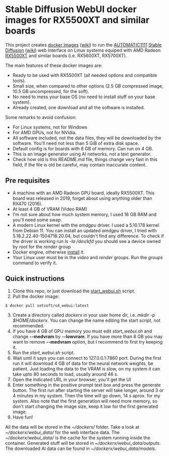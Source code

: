# Stable Diffusion WebUI docker images for RX5500XT and similar boards

This project creates [docker images](https://www.docker.com/) ([wiki](https://en.wikipedia.org/wiki/Docker_(software)))
to run the [AUTOMATIC1111](https://github.com/AUTOMATIC1111/stable-diffusion-webui)
[Stable Diffusion](https://stability.ai/blog/stable-diffusion-public-release) ([wiki](https://en.wikipedia.org/wiki/Stable_Diffusion))
web interface on Linux systems equiped with AMD Radeon
[RX5500XT](https://www.amd.com/es/support/graphics/amd-radeon-5500-series/amd-radeon-rx-5500-series/amd-radeon-rx-5500-xt)
and similar boards (i.e. RX5600XT, RX5700XT).

The main features of these docker images are:
- Ready to be used with RX5500XT (all needed options and compatible tools).
- Small size, when compared to other options (2.5 GB compressed image, 10.5 GB uncompressed, for the soft).
- No need to mess your base OS (no need to install stuff on your base system).
- Already created, one download and all the software is installed.

Some remarks to avoid confusion:
- For Linux systems, not for Windows
- For AMD GPUs, not for NVidia.
- All software included, not the data files, they will be downloaded by the software.
  You'll need not less than 5 GiB of extra disk space.
- Default config is for boards with 8 GB of memory. Can run on 4 GB.
- This is an image generator using AI networks, not a text generator.
- Check how old is this README.md file, things change very fast in this field, if the file is old be
  careful, may contain inaccurate content.

## Pre requisites

- A machine with an AMD Radeon GPU board, ideally RX5500XT.
  This board was released in 2019, forget about using anything older than RX470 (2016).
- At least 4 GB of VRAM (Video RAM)
- I'm not sure about how much system memory, I used 16 GB RAM and you'll need some swap.
- A modern Linux kernel with the *amdgpu* driver.
  I used a 5.10.178 kernel from Debian 11.
  You can install an updated *amdgpu* driver, I tried with 5.18.2.22.40-1504718.20.04, but couldn't find
  any difference.
  To check if the driver is working run *ls -la /dev/kfd* you should see a device owned by *root* for the
  *render* group
- Docker engine, otherwise [install](https://docs.docker.com/engine/install/) it.
- Your Linux user must be in the *video* and *render* groups. Run the *groups* command to verify it.

## Quick instructions

1. Clone this repo, or just download the
   [start_webui.sh](https://github.com/set-soft/sd_webui_rx5500/blob/main/docker/start_webui.sh)
   script.
2. Pull the docker image:
```
$ docker pull setsoft/sd_webui:latest
```
3. Create a directory called *dockerx* in your user home dir, i.e. *mkdir -p $HOME/dockerx*.
   You can change the name editing the start script, not recommended.
4. If you have 4 GB of GPU memory you must edit *start_webui.sh* and change **--medvram** by **--lowvram**.
   If you have more than 8 GB you may want to remove **--medvram** option, but I recommend to first
   try keeping it.
5. Run the *start_webui.sh* script.
6. Wait until it says you can connect to 127.0.0.1:7860 port.
   During the first run it will download 4 GB of data for the neural network weights, be patient.
   Just loading the data to the VRAM is slow, on my system it can take upto 80 seconds to load, usually
   around 46 s.
7. Open the indicated URL in your browser, you'll get the UI
8. Enter something in the positive prompt text box and press the generate button.
   The first run after starting the server will take longer, around 3 or 4 minutes in my system.
   Then the time will go down, 14 s aprox. for my system.
   Also note that the first generation will need more memory, so don't start changing the image size, keep
   it low for the first generated image.
9. Have fun!

All the data will be stored in the *~/dockerx/* folder. Take a look at *~/dockerx/webui_data/* for the
web interface data. The *~/dockerx/webui_data/* is the cache for the system running inside the container.
Generated stuff will be stored in *~/dockerx/webui_data/outputs*. The downloaded AI data can be found in
*~/dockerx/webui_data/models*.
